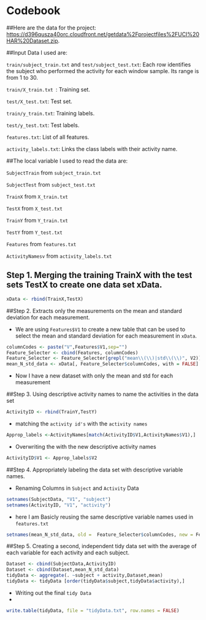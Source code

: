 Codebook
========

##Here are the data for the project: 
<https://d396qusza40orc.cloudfront.net/getdata%2Fprojectfiles%2FUCI%20HAR%20Dataset.zip>. 

##Input Data I used are:

 `train/subject_train.txt` and `test/subject_test.txt`: Each row identifies the subject who performed the activity for each window sample. Its range is from 1 to 30.

 `train/X_train.txt `: Training set.

`test/X_test.txt`: Test set.

`train/y_train.txt`: Training labels.

`test/y_test.txt`: Test labels.


`features.txt`: List of all features.

`activity_labels.txt`: Links the class labels with their activity name.


##The local variable I used to read the data are:

`SubjectTrain` from  `subject_train.txt` 

`SubjectTest` from `subject_test.txt` 

`TrainX` from `X_train.txt` 

`TestX` from `X_test.txt` 

`TrainY` from  `Y_train.txt`

`TestY` from  `Y_test.txt` 

`Features` from `features.txt` 

`ActivityNamesv` from `activity_labels.txt` 

## Step 1. Merging the training TrainX with the test sets TestX to create one data set xData.
```r
xData <- rbind(TrainX,TestX)
```
##Step 2. Extracts only the measurements on the mean and standard deviation for each measurement.

- We are using `Features$V1` to create a new table that can be used to select the mean and standard deviation for each measurement in `xData`.
```r
columnCodes <- paste("V",Features$V1,sep="")
Feature_Selecter <- cbind(Features, columnCodes)
Feature_Selecter <- Feature_Selecter[grepl("mean\\(\\)|std\\(\\)", V2)] 
mean_N_std_data <- xData[, Feature_Selecter$columnCodes, with = FALSE]
```
- Now I have a new dataset with only the mean and std for each measurement

##Step 3. Using descriptive activity names to name the activities in the data set
```r
ActivityID <- rbind(TrainY,TestY)
```
- matching the `activity id's` with the `activity names`
```r
Approp_labels <-ActivityNames[match(ActivityID$V1,ActivityNames$V1),]
```
- Overwriting the with the new descriptive activity names
```r
ActivityID$V1 <- Approp_labels$V2
```
##Step 4. Appropriately labeling the data set with descriptive variable names.

- Renaming Columns in `Subject` and `Activity` Data 

```r
setnames(SubjectData, "V1", "subject")
setnames(ActivityID, "V1", "activity")
```
- here I am Basicly reusing the same descriptive variable names used in `features.txt` 

```r
setnames(mean_N_std_data, old =  Feature_Selecter$columnCodes, new = Feature_Selecter$V2)
```

##Step 5. Creating a second, independent tidy data set with the average of each variable for each activity and each subject.

```r
Dataset <- cbind(SubjectData,ActivityID)
Dataset <- cbind(Dataset,mean_N_std_data)
tidyData <- aggregate(. ~subject + activity,Dataset,mean)
tidyData <- tidyData [order(tidyData$subject,tidyData$activity),]
```
- Writing out the final `tidy Data`
- 
```r
write.table(tidyData, file = "tidyData.txt", row.names = FALSE)
```
